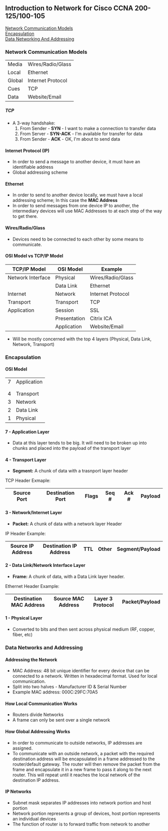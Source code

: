 ## Introduction to Network for Cisco CCNA 200-125/100-105
[Network Communication Models](#network-communication-models)  
[Encapsulation](#encapsulation)  
[Data Networking And Addressing](#data-networks-and-addressing)  

### Network Communication Models

| | |
|---|---|
|Media|Wires/Radio/Glass|
|Local|Ethernet|
|Global|Internet Protocol|
|Cues | TCP|
|Data | Website/Email|


##### TCP
- A 3-way handshake:
  1. From Sender - **SYN** - I want to make a connection to transfer data
  2. From Server - **SYN-ACK** - I'm available for transfer for data
  3. From Sender - **ACK** - OK, I'm about to send data  

#### Internet Protocol (IP)
- In order to send a message to another device, it must have an identifiable address
- Global addressing scheme

#### Ethernet
 - In order to send to another device locally, we must have a local addressing scheme; In this case the **MAC Address**
 - In order to send messages from one device IP to another, the intermediary devices will use MAC Addresses to at each step of the way to get there.

#### Wires/Radio/Glass
 - Devices need to be connected to each other by some means to communicate.

#### OSI Model vs TCP/IP Model
|TCP/IP Model |OSI Model |Example|
|---|---|---|
|Network Interface |Physical |Wires/Radio/Glass|
||Data Link |Ethernet|
|Internet |Network|Internet Protocol|
|Transport |Transport | TCP|
|Application |Session |SSL|
| |Presentation|Citrix ICA|
| |Application | Website/Email|
 - Will be mostly concerned with the top 4 layers (Physical, Data Link, Network, Transport)

### Encapsulation

#### OSI Model
 |||
 |---|---|
 |7 |Application|
 |||
 |||
 |4 |Transport|
 |3 |Network|
 |2 |Data Link|
 |1 |Physical|

 #### 7 - Application Layer
  - Data at this layer tends to be big. It will need to be broken up into chunks and placed into the payload of the transport layer

#### 4 - Transport Layer
 - **Segment:** A chunk of data with a trasnport layer header  

TCP Header Exmaple:  

|Source Port |Destination Port |Flags |Seq # |Ack # |Payload|
|---|---|---|---|---|---|

#### 3 - Network/Internet Layer
 - **Packet:** A chunk of data with a network layer Header

 IP Header Example:

 |Source IP Address | Destination IP Address |TTL | Other | Segment/Payload|
 |---|---|---|---|---|

#### 2 - Data Link/Network Interface Layer
 - **Frame:** A chunk of data, with a Data Link layer header.

  Ethernet Header Example:  

|Destination MAC Address| Source MAC Address |Layer 3 Protocol |Packet/Payload|
|---|---|---|---|

#### 1 - Physical Layer  
 - Converted to bits and then sent across physical medium (RF, copper, fiber, etc)  

### Data Networks and Addressing  
#### Addressing the Network
 - MAC Address: 48 bit unique identifier for every device that can be connected to a network. Written in hexadecimal format. Used for local communication.
 - Split into two halves - Manufacturer ID & Serial Number
 - Example MAC address: 000C:29FC:70A5

#### How Local Communication Works
 - Routers divide Networks
  - A frame can only be sent over a single network

#### How Global Addressing Works
 - In order to communicate to outside networks, IP addresses are assigned.
 - To communicate with an outside network, a packet with the required destination address will be encapsulated in a frame addressed to the router/default gateway. The router will then remove the packet from the frame and encapsulate it in a new frame to pass it along to the next router. This will repeat until it reaches the local network of the destination IP address.

#### IP Networks
 - Subnet mask separates IP addresses into network portion and host portion
 - Network portion represents a group of devices, host portion represents an individual devices
 - The function of router is to forward traffic from network to another
